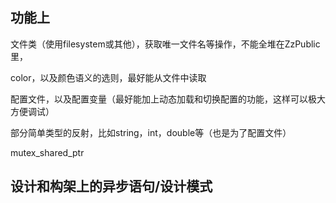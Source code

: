 ## 功能上

文件类（使用filesystem或其他），获取唯一文件名等操作，不能全堆在ZzPublic里，

color，以及颜色语义的选则，最好能从文件中读取

配置文件，以及配置变量（最好能加上动态加载和切换配置的功能，这样可以极大方便调试）

部分简单类型的反射，比如string，int，double等（也是为了配置文件）

mutex_shared_ptr

## 设计和构架上的异步语句/设计模式